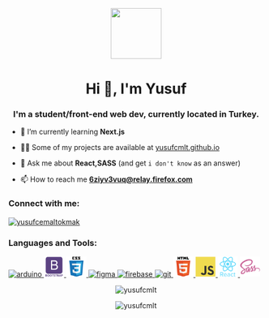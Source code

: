 <p align="center">
  <img src="https://user-images.githubusercontent.com/58252790/131265676-82ab7985-220b-4e5e-b4fb-cab1e2846ef0.gif" width="100" height="100" />
</p>
<h1 align="center">Hi 👋, I'm Yusuf</h1>
<h3 align="center">I'm a student/front-end web dev, currently located in Turkey.</h3>



- 🌱 I’m currently learning **Next.js**

- 👨‍💻 Some of my projects are available at [yusufcmlt.github.io](https://yusufcmlt.github.io)

- 💬 Ask me about **React,SASS** (and get ```i don't know``` as an answer)

- 📫 How to reach me **6ziyv3vuq@relay.firefox.com**

<h3 align="left">Connect with me:</h3>
<p align="left">
<a href="https://linkedin.com/in/yusufcemaltokmak" target="blank"><img align="center" src="https://raw.githubusercontent.com/rahuldkjain/github-profile-readme-generator/master/src/images/icons/Social/linked-in-alt.svg" alt="yusufcemaltokmak" height="30" width="40" /></a>
</p>

<h3 align="left">Languages and Tools:</h3>
<p align="left"> <a href="https://www.arduino.cc/" target="_blank"> <img src="https://cdn.worldvectorlogo.com/logos/arduino-1.svg" alt="arduino" width="40" height="40"/> </a> <a href="https://getbootstrap.com" target="_blank"> <img src="https://raw.githubusercontent.com/devicons/devicon/master/icons/bootstrap/bootstrap-plain-wordmark.svg" alt="bootstrap" width="40" height="40"/> </a> <a href="https://www.w3schools.com/css/" target="_blank"> <img src="https://raw.githubusercontent.com/devicons/devicon/master/icons/css3/css3-original-wordmark.svg" alt="css3" width="40" height="40"/> </a> <a href="https://www.figma.com/" target="_blank"> <img src="https://www.vectorlogo.zone/logos/figma/figma-icon.svg" alt="figma" width="40" height="40"/> </a> <a href="https://firebase.google.com/" target="_blank"> <img src="https://www.vectorlogo.zone/logos/firebase/firebase-icon.svg" alt="firebase" width="40" height="40"/> </a> <a href="https://git-scm.com/" target="_blank"> <img src="https://www.vectorlogo.zone/logos/git-scm/git-scm-icon.svg" alt="git" width="40" height="40"/> </a> <a href="https://www.w3.org/html/" target="_blank"> <img src="https://raw.githubusercontent.com/devicons/devicon/master/icons/html5/html5-original-wordmark.svg" alt="html5" width="40" height="40"/> </a> <a href="https://developer.mozilla.org/en-US/docs/Web/JavaScript" target="_blank"> <img src="https://raw.githubusercontent.com/devicons/devicon/master/icons/javascript/javascript-original.svg" alt="javascript" width="40" height="40"/> </a> <a href="https://reactjs.org/" target="_blank"> <img src="https://raw.githubusercontent.com/devicons/devicon/master/icons/react/react-original-wordmark.svg" alt="react" width="40" height="40"/> </a> <a href="https://sass-lang.com" target="_blank"> <img src="https://raw.githubusercontent.com/devicons/devicon/master/icons/sass/sass-original.svg" alt="sass" width="40" height="40"/> </a> </p>
<p align="center"> <img src="https://komarev.com/ghpvc/?username=yusufcmlt&label=Profile%20views&color=0e75b6&style=flat" alt="yusufcmlt" /> </p>
<p align="center"><img  src="https://github-readme-stats.vercel.app/api/top-langs?username=yusufcmlt&show_icons=true&locale=en&layout=compact" alt="yusufcmlt" /></p>
